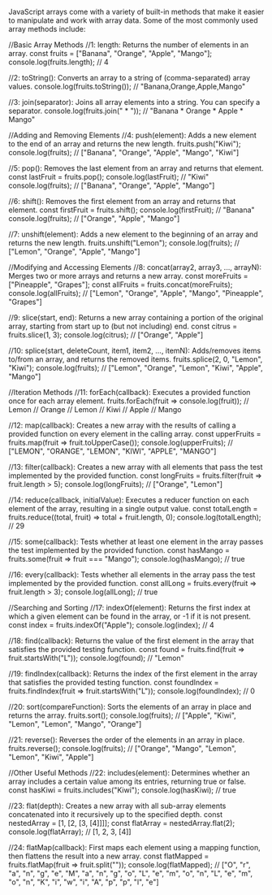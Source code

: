 JavaScript arrays come with a variety of built-in methods that make it easier to manipulate and work with array data.
Some of the most commonly used array methods include:

//Basic Array Methods
//1: length: Returns the number of elements in an array.
const fruits = ["Banana", "Orange", "Apple", "Mango"];
console.log(fruits.length); // 4

//2: toString(): Converts an array to a string of (comma-separated) array values.
console.log(fruits.toString()); // "Banana,Orange,Apple,Mango"

//3: join(separator): Joins all array elements into a string. You can specify a separator.
console.log(fruits.join(" * ")); // "Banana * Orange * Apple * Mango"

//Adding and Removing Elements
//4: push(element): Adds a new element to the end of an array and returns the new length.
fruits.push("Kiwi");
console.log(fruits); // ["Banana", "Orange", "Apple", "Mango", "Kiwi"]

//5: pop(): Removes the last element from an array and returns that element.
const lastFruit = fruits.pop();
console.log(lastFruit); // "Kiwi"
console.log(fruits); // ["Banana", "Orange", "Apple", "Mango"]

//6: shift(): Removes the first element from an array and returns that element.
const firstFruit = fruits.shift();
console.log(firstFruit); // "Banana"
console.log(fruits); // ["Orange", "Apple", "Mango"]

//7: unshift(element): Adds a new element to the beginning of an array and returns the new length.
fruits.unshift("Lemon");
console.log(fruits); // ["Lemon", "Orange", "Apple", "Mango"]


//Modifying and Accessing Elements
//8: concat(array2, array3, ..., arrayN): Merges two or more arrays and returns a new array.
const moreFruits = ["Pineapple", "Grapes"];
const allFruits = fruits.concat(moreFruits);
console.log(allFruits); // ["Lemon", "Orange", "Apple", "Mango", "Pineapple", "Grapes"]

//9: slice(start, end): Returns a new array containing a portion of the original array, starting from start up to (but not including) end.
const citrus = fruits.slice(1, 3);
console.log(citrus); // ["Orange", "Apple"]

//10: splice(start, deleteCount, item1, item2, ..., itemN): Adds/removes items to/from an array, and returns the removed items.
fruits.splice(2, 0, "Lemon", "Kiwi");
console.log(fruits); // ["Lemon", "Orange", "Lemon", "Kiwi", "Apple", "Mango"]


//Iteration Methods
//11: forEach(callback): Executes a provided function once for each array element.
fruits.forEach(fruit => console.log(fruit));
// Lemon
// Orange
// Lemon
// Kiwi
// Apple
// Mango

//12: map(callback): Creates a new array with the results of calling a provided function on every element in the calling array.
const upperFruits = fruits.map(fruit => fruit.toUpperCase());
console.log(upperFruits); // ["LEMON", "ORANGE", "LEMON", "KIWI", "APPLE", "MANGO"]


//13: filter(callback): Creates a new array with all elements that pass the test implemented by the provided function.
const longFruits = fruits.filter(fruit => fruit.length > 5);
console.log(longFruits); // ["Orange", "Lemon"]


//14: reduce(callback, initialValue): Executes a reducer function on each element of the array, resulting in a single output value.
const totalLength = fruits.reduce((total, fruit) => total + fruit.length, 0);
console.log(totalLength); // 29


//15: some(callback): Tests whether at least one element in the array passes the test implemented by the provided function.
const hasMango = fruits.some(fruit => fruit === "Mango");
console.log(hasMango); // true

//16: every(callback): Tests whether all elements in the array pass the test implemented by the provided function.
const allLong = fruits.every(fruit => fruit.length > 3);
console.log(allLong); // true


//Searching and Sorting
//17: indexOf(element): Returns the first index at which a given element can be found in the array, or -1 if it is not present.
const index = fruits.indexOf("Apple");
console.log(index); // 4

//18: find(callback): Returns the value of the first element in the array that satisfies the provided testing function.
const found = fruits.find(fruit => fruit.startsWith("L"));
console.log(found); // "Lemon"

//19: findIndex(callback): Returns the index of the first element in the array that satisfies the provided testing function.
const foundIndex = fruits.findIndex(fruit => fruit.startsWith("L"));
console.log(foundIndex); // 0


//20: sort(compareFunction): Sorts the elements of an array in place and returns the array.
fruits.sort();
console.log(fruits); // ["Apple", "Kiwi", "Lemon", "Lemon", "Mango", "Orange"]

//21: reverse(): Reverses the order of the elements in an array in place.
fruits.reverse();
console.log(fruits); // ["Orange", "Mango", "Lemon", "Lemon", "Kiwi", "Apple"]

//Other Useful Methods
//22: includes(element): Determines whether an array includes a certain value among its entries, returning true or false.
const hasKiwi = fruits.includes("Kiwi");
console.log(hasKiwi); // true

//23: flat(depth): Creates a new array with all sub-array elements concatenated into it recursively up to the specified depth.
const nestedArray = [1, [2, [3, [4]]]];
const flatArray = nestedArray.flat(2);
console.log(flatArray); // [1, 2, 3, [4]]

//24: flatMap(callback): First maps each element using a mapping function, then flattens the result into a new array.
const flatMapped = fruits.flatMap(fruit => fruit.split(""));
console.log(flatMapped); // ["O", "r", "a", "n", "g", "e", "M", "a", "n", "g", "o", "L", "e", "m", "o", "n", "L", "e", "m", "o", "n", "K", "i", "w", "i", "A", "p", "p", "l", "e"]



